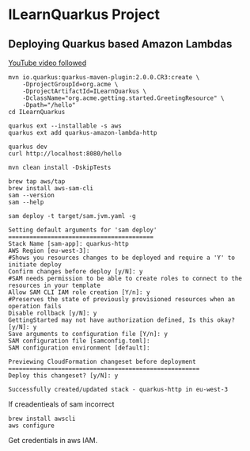 # ILearnQuarkus Project

## Deploying Quarkus based Amazon Lambdas

[YouTube video followed](https://www.youtube.com/watch?v=BOvxdY8cSHw)

```shell
mvn io.quarkus:quarkus-maven-plugin:2.0.0.CR3:create \
    -DprojectGroupId=org.acme \
    -DprojectArtifactId=ILearnQuarkus \
    -DclassName="org.acme.getting.started.GreetingResource" \
    -Dpath="/hello"
cd ILearnQuarkus
```

```shell
quarkus ext --installable -s aws
quarkus ext add quarkus-amazon-lambda-http
```

```shell
quarkus dev
curl http://localhost:8080/hello
```

```shell
mvn clean install -DskipTests
```

```shell
brew tap aws/tap
brew install aws-sam-cli
sam --version
sam --help
```

```shell
sam deploy -t target/sam.jvm.yaml -g
```

```
Setting default arguments for 'sam deploy'  
=========================================  
Stack Name [sam-app]: quarkus-http  
AWS Region [eu-west-3]:   
#Shows you resources changes to be deployed and require a 'Y' to initiate deploy  
Confirm changes before deploy [y/N]: y  
#SAM needs permission to be able to create roles to connect to the resources in your template
Allow SAM CLI IAM role creation [Y/n]: y
#Preserves the state of previously provisioned resources when an operation fails
Disable rollback [y/N]: y
GettingStarted may not have authorization defined, Is this okay? [y/N]: y
Save arguments to configuration file [Y/n]: y
SAM configuration file [samconfig.toml]: 
SAM configuration environment [default]:
```

```
Previewing CloudFormation changeset before deployment
======================================================
Deploy this changeset? [y/N]: y
```

```
Successfully created/updated stack - quarkus-http in eu-west-3
```




If creadentieals of sam incorrect
```shell
brew install awscli
aws configure
```
Get credentials in aws IAM. 
